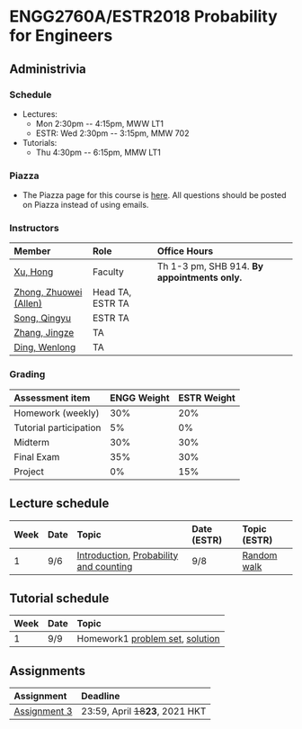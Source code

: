 # ENGG2760A/ESTR2018 Probability for Engineers

## Administrivia

### Schedule
- Lectures: 
  * Mon 2:30pm -- 4:15pm, MWW LT1
  * ESTR: Wed 2:30pm -- 3:15pm, MMW 702
- Tutorials:
  * Thu 4:30pm -- 6:15pm, MMW LT1

### Piazza
- The Piazza page for this course is [here](https://piazza.com/cuhk.edu.hk/spring2021/csci4140/home).
All questions should be posted on Piazza instead of using emails.

### Instructors
| Member | Role | Office Hours |
| :---------------- | :--- | :----------- |
| [Xu, Hong](https://henryhxu.github.io/) | Faculty | Th 1-3 pm, SHB 914. **By appointments only.**
| [Zhong, Zhuowei (Allen)](mailto:zwzhong@cse.cuhk.edu.hk) | Head TA, ESTR TA | 
| [Song, Qingyu](mailto:qysong21@cse.cuhk.edu.hk) | ESTR TA |
| [Zhang, Jingze](mailto:jzzhang21@cse.cuhk.edu.hk) | TA |
| [Ding, Wenlong](mailto:wlding21@cse.cuhk.edu.hk) | TA |

### Grading
| Assessment item | ENGG Weight | ESTR Weight
| :---------------- | :--- | :--- | 
| Homework (weekly) | 30% | 20%
| Tutorial participation | 5% | 0%
| Midterm | 30%  | 30%
| Final Exam | 35% | 30%
| Project | 0% | 15%

## Lecture schedule

| Week | Date | Topic | Date (ESTR) | Topic (ESTR) |
| :---------------- | :--- | :--- | :--- | :--- |
| 1 | 9/6 | [Introduction](), [Probability and counting]() | 9/8 | [Random walk]() 


## Tutorial schedule

| Week | Date | Topic | 
| :---------------- | :--- | :--- |
| 1 | 9/9 | Homework1 [problem set](), [solution]() |


## Assignments

| Assignment | Deadline | 
| :---------------- | :--- | 
|[Assignment 3]() | 23:59, April <s>18</s>**23**, 2021 HKT
